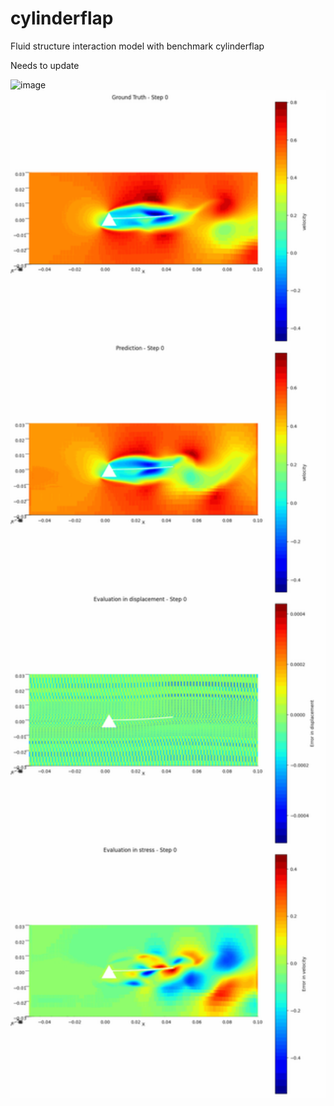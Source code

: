 # cylinderflap
Fluid structure interaction model with benchmark cylinderflap 

Needs to update

<img width="744" alt="image" src="https://github.com/user-attachments/assets/e701a16e-5ee3-442b-8827-716d88f92d1e">
<img width="744" alt="image" src="FSI_anim.gif">
